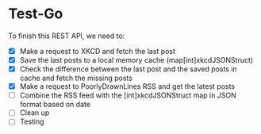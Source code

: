 # Test-Go

To finish this REST API, we need to:

- [X] Make a request to XKCD and fetch the last post
- [X] Save the last posts to a local memory cache (map[int]xkcdJSONStruct)
- [X] Check the difference between the last post and the saved posts in cache and fetch the missing posts
- [X] Make a request to PoorlyDrawnLines RSS and get the latest posts
- [ ] Combine the RSS feed with the [int]xkcdJSONStruct map in JSON format based on date
- [ ] Clean up
- [ ] Testing